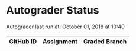 # Autograder Status
Autograder last run at: October 01, 2018 at 10:40

| GitHub ID | Assignment | Graded Branch |
|-----------|------------|---------------|
